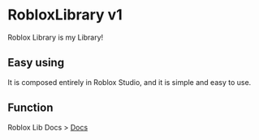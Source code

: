# RobloxLibrary v1
Roblox Library is my Library!
## Easy using
It is composed entirely in Roblox Studio, and it is simple and easy to use.
## Function
Roblox Lib Docs > [Docs](https://you-2.gitbook.io/gem.sex/)
